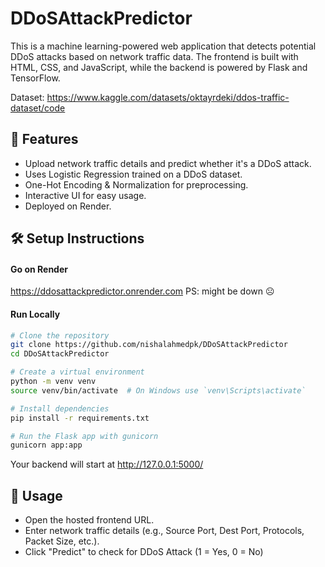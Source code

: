 # DDoSAttackPredictor
This is a machine learning-powered web application that detects potential DDoS attacks based on network traffic data. The frontend is built with HTML, CSS, and JavaScript, while the backend is powered by Flask and TensorFlow.

Dataset: https://www.kaggle.com/datasets/oktayrdeki/ddos-traffic-dataset/code

## 🚀 Features

- Upload network traffic details and predict whether it's a DDoS attack.
- Uses Logistic Regression trained on a DDoS dataset.
- One-Hot Encoding & Normalization for preprocessing.
- Interactive UI for easy usage.
- Deployed on Render.

## 🛠️ Setup Instructions
#### **Go on Render**
https://ddosattackpredictor.onrender.com
PS: might be down ☹️
#### **Run Locally**
```sh
# Clone the repository
git clone https://github.com/nishalahmedpk/DDoSAttackPredictor
cd DDoSAttackPredictor

# Create a virtual environment
python -m venv venv
source venv/bin/activate  # On Windows use `venv\Scripts\activate`

# Install dependencies
pip install -r requirements.txt

# Run the Flask app with gunicorn
gunicorn app:app

```
Your backend will start at http://127.0.0.1:5000/

## 📡 Usage
- Open the hosted frontend URL.
- Enter network traffic details (e.g., Source Port, Dest Port, Protocols, Packet Size, etc.).
- Click "Predict" to check for DDoS Attack (1 = Yes, 0 = No)

